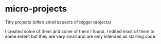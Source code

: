 # micro-projects
Tiny projects (often small aspects of bigger projects)

I created some of them and some of them I found. I edited most of them to some extent but they are very small and are only intended as starting code.
